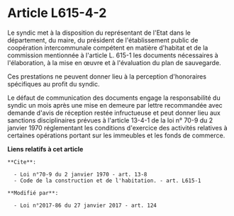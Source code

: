 # Article L615-4-2

Le syndic met à la disposition du représentant de l'Etat dans le département, du maire, du président de l'établissement
public de coopération intercommunale compétent en matière d'habitat et de la commission mentionnée à l'article L. 615-1 les
documents nécessaires à l'élaboration, à la mise en œuvre et à l'évaluation du plan de sauvegarde. 

Ces prestations ne peuvent donner lieu à la perception d'honoraires spécifiques au profit du syndic. 

Le défaut de communication des documents engage la responsabilité du syndic un mois après une mise en demeure par lettre
recommandée avec demande d'avis de réception restée infructueuse et peut donner lieu aux sanctions disciplinaires prévues à
l'article 13-4-1 de la loi n° 70-9 du 2 janvier 1970 réglementant les conditions d'exercice des activités relatives à
certaines opérations portant sur les immeubles et les fonds de commerce.

**Liens relatifs à cet article**

	**Cite**:

	  - Loi n°70-9 du 2 janvier 1970 - art. 13-8
	  - Code de la construction et de l'habitation. - art. L615-1

	**Modifié par**:

	  - Loi n°2017-86 du 27 janvier 2017 - art. 124
